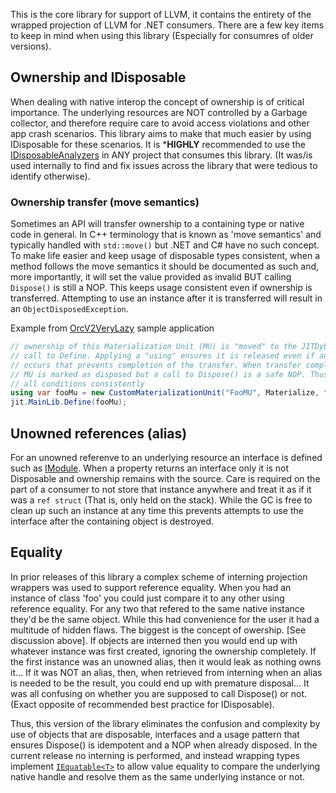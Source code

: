 This is the core library for support of LLVM, it contains the entirety of the wrapped
projection of LLVM for .NET consumers. There are a few key items to keep in mind when
using this library (Especially for consumres of older versions).

## Ownership and IDisposable
When dealing with native interop the concept of ownership is of critical importance. The underlying
resources are NOT controlled by a Garbage collector, and therefore require care to avoid access violations
and other app crash scenarios. This library aims to make that much easier by using IDisposable for these
scenarios. It is ***HIGHLY** recommended to use the [IDisposableAnalyzers](https://www.nuget.org/packages/IDisposableAnalyzers/)
in ANY project that consumes this library. (It was/is used internally to find and fix issues across the
library that were tedious to identify otherwise).

### Ownership transfer (move semantics)
Sometimes an API will transfer ownership to a containing type or native code in general. In C++ terminology
that is known as 'move semantics' and typically handled with `std::move()` but .NET and C# have no such
concept. To make life easier and keep usage of disposable types consistent, when a method follows the move
semantics it should be documented as such and, more importantly, it will set the value provided as invalid
BUT calling `Dispose()` is still a NOP. This keeps usage consistent even if ownership is transferred.
Attempting to use an instance after it is transferred will result in an `ObjectDisposedException`.

Example from [OrcV2VeryLazy](xref:orcjitv2-very-lazy) sample application
``` C#
// ownership of this Materialization Unit (MU) is "moved" to the JITDyLib in the
// call to Define. Applying a "using" ensures it is released even if an exception
// occurs that prevents completion of the transfer. When transfer completes the
// MU is marked as disposed but a call to Dispose() is a safe NOP. Thus, this handles
// all conditions consistently
using var fooMu = new CustomMaterializationUnit("FooMU", Materialize, fooSym);
jit.MainLib.Define(fooMu);
```

## Unowned references (alias)
For an unowned referenve to an underlying resource an interface is defined such as [IModule](xref:Ubiquity.NET.Llvm.IModule).
When a property returns an interface only it is not Disposable and ownership remains with the source.
Care is required on the part of a consumer to not store that instance anywhere and treat it as if it was a
`ref struct` (That is, only held on the stack). While the GC is free to clean up such an instance at any time
this prevents attempts to use the interface after the containing object is destroyed.

## Equality
In prior releases of this library a complex scheme of interning projection wrappers was used to support
reference equality. When you had an instance of class 'foo' you could just compare it to any other using reference
equality. For any two that refered to the same native instance they'd be the same object. While this had convenience
for the user it had a multitude of hidden flaws. The biggest is the concept of owership. [See discussion above]. If
objects are interned then you would end up with whatever instance was first created, ignoring the ownership completely.
If the first instance was an unowned alias, then it would leak as nothing owns it... If it was NOT an alias, then,
when retrieved from interning when an alias is needed to be the result, you could end up with premature disposal...
It was all confusing on whether you are supposed to call Dispose() or not. (Exact opposite of recommended best practice
for IDisposable).

Thus, this version of the library eliminates the confusion and complexity by use of objects that are disposable,
interfaces and a usage pattern that ensures Dispose() is idempotent and a NOP when already disposed. In the current
release no interning is performed, and instead wrapping types implement [`IEquatable<T>`](xref:System.IEquatable`1)
to allow value equality to compare the underlying native handle and resolve them as the same underlying instance or
not.
